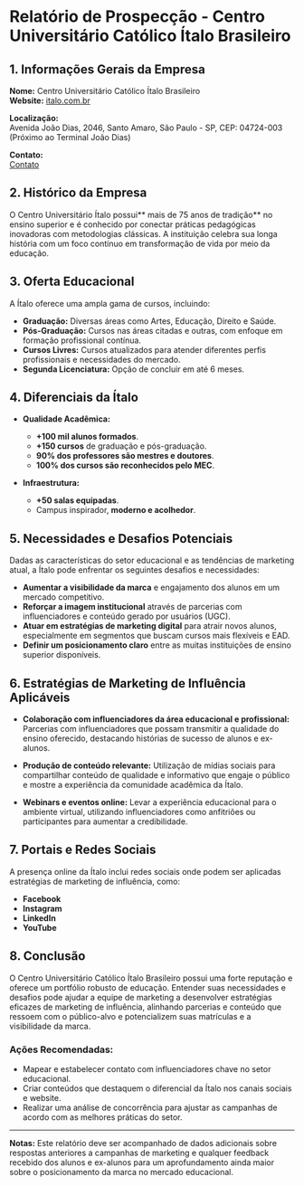 # Relatório de Prospecção - Centro Universitário Católico Ítalo Brasileiro

## 1. **Informações Gerais da Empresa**

**Nome:** Centro Universitário Católico Ítalo Brasileiro  
**Website:** [italo.com.br](https://italo.com.br)

**Localização:**  
Avenida João Dias, 2046, Santo Amaro, São Paulo - SP, CEP: 04724-003  
(Próximo ao Terminal João Dias)

**Contato:**  
[Contato](https://italo.com.br/time-de-experiencia/)

## 2. **Histórico da Empresa**

O Centro Universitário Ítalo possui** mais de 75 anos de tradição** no ensino superior e é conhecido por conectar práticas pedagógicas inovadoras com metodologias clássicas. A instituição celebra sua longa história com um foco contínuo em transformação de vida por meio da educação.

## 3. **Oferta Educacional**

A Ítalo oferece uma ampla gama de cursos, incluindo:

- **Graduação:** Diversas áreas como Artes, Educação, Direito e Saúde.
- **Pós-Graduação:** Cursos nas áreas citadas e outras, com enfoque em formação profissional contínua.
- **Cursos Livres:** Cursos atualizados para atender diferentes perfis profissionais e necessidades do mercado.
- **Segunda Licenciatura:** Opção de concluir em até 6 meses.

## 4. **Diferenciais da Ítalo**

- **Qualidade Acadêmica:**
  - **+100 mil alunos formados**.
  - **+150 cursos** de graduação e pós-graduação.
  - **90% dos professores são mestres e doutores**.
  - **100% dos cursos são reconhecidos pelo MEC**.
  
- **Infraestrutura:**
  - **+50 salas equipadas**.
  - Campus inspirador, **moderno e acolhedor**.

## 5. **Necessidades e Desafios Potenciais**

Dadas as características do setor educacional e as tendências de marketing atual, a Ítalo pode enfrentar os seguintes desafios e necessidades:

- **Aumentar a visibilidade da marca** e engajamento dos alunos em um mercado competitivo.
- **Reforçar a imagem institucional** através de parcerias com influenciadores e conteúdo gerado por usuários (UGC).
- **Atuar em estratégias de marketing digital** para atrair novos alunos, especialmente em segmentos que buscam cursos mais flexíveis e EAD.
- **Definir um posicionamento claro** entre as muitas instituições de ensino superior disponíveis.

## 6. **Estratégias de Marketing de Influência Aplicáveis**

- **Colaboração com influenciadores da área educacional e profissional:** Parcerias com influenciadores que possam transmitir a qualidade do ensino oferecido, destacando histórias de sucesso de alunos e ex-alunos.
  
- **Produção de conteúdo relevante:** Utilização de mídias sociais para compartilhar conteúdo de qualidade e informativo que engaje o público e mostre a experiência da comunidade acadêmica da Ítalo.

- **Webinars e eventos online:** Levar a experiência educacional para o ambiente virtual, utilizando influenciadores como anfitriões ou participantes para aumentar a credibilidade.

## 7. **Portais e Redes Sociais**

A presença online da Ítalo inclui redes sociais onde podem ser aplicadas estratégias de marketing de influência, como:

- **Facebook**
- **Instagram**
- **LinkedIn**
- **YouTube**

## 8. **Conclusão**

O Centro Universitário Católico Ítalo Brasileiro possui uma forte reputação e oferece um portfólio robusto de educação. Entender suas necessidades e desafios pode ajudar a equipe de marketing a desenvolver estratégias eficazes de marketing de influência, alinhando parcerias e conteúdo que ressoem com o público-alvo e potencializem suas matrículas e a visibilidade da marca.

### Ações Recomendadas:

- Mapear e estabelecer contato com influenciadores chave no setor educacional.
- Criar conteúdos que destaquem o diferencial da Ítalo nos canais sociais e website.
- Realizar uma análise de concorrência para ajustar as campanhas de acordo com as melhores práticas do setor.

---

**Notas:** Este relatório deve ser acompanhado de dados adicionais sobre respostas anteriores a campanhas de marketing e qualquer feedback recebido dos alunos e ex-alunos para um aprofundamento ainda maior sobre o posicionamento da marca no mercado educacional.